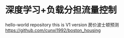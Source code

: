 # 深度学习+负载分担流量控制
hello-world repository this is V1 version
房价波士顿预测
https://github.com/cunxi1992/boston_housing
